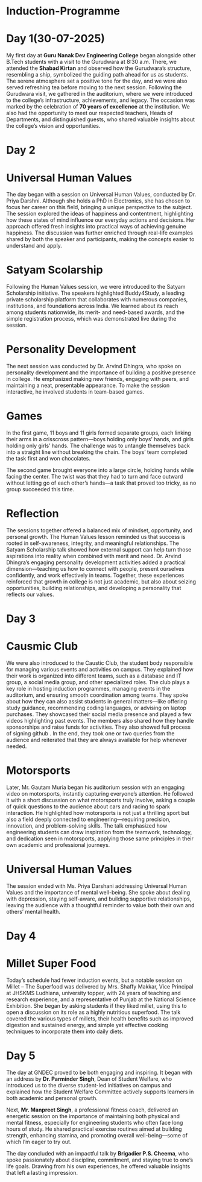 # Induction-Programme

# Day 1(30-07-2025)

My first day at **Guru Nanak Dev Engineering College** began alongside other B.Tech students with a visit to the Gurudwara at 8:30 a.m. There, we attended the **Shabad Kirtan** and observed how the Gurudwara’s structure, resembling a ship, symbolized the guiding path ahead for us as students. The serene atmosphere set a positive tone for the day, and we were also served refreshing tea before moving to the next session.
Following the Gurudwara visit, we gathered in the auditorium, where we were introduced to the college’s infrastructure, achievements, and legacy. The occasion was marked by the celebration of **70 years of excellence** at the institution. We also had the opportunity to meet our respected teachers, Heads of Departments, and distinguished guests, who shared valuable insights about the college’s vision and opportunities. 

# Day 2 
# **Universal Human Values**
The day began with a session on Universal Human Values, conducted by Dr. Priya Darshni. Although she holds a PhD in Electronics, she has chosen to focus her career on this field, bringing a unique perspective to the subject. The session explored the ideas of happiness and contentment, highlighting how these states of mind influence our everyday actions and decisions. Her approach offered fresh insights into practical ways of achieving genuine happiness. The discussion was further enriched through real-life examples shared by both the speaker and participants, making the concepts easier to understand and apply.

# Satyam Scolarship
Following the Human Values session, we were introduced to the Satyam Scholarship initiative. The speakers highlighted Buddy4Study, a leading private scholarship platform that collaborates with numerous companies, institutions, and foundations across India. We learned about its reach among students nationwide, its merit- and need-based awards, and the simple registration process, which was demonstrated live during the session.
# Personality Development
The next session was conducted by Dr. Arvind Dhingra, who spoke on personality development and the importance of building a positive presence in college. He emphasized making new friends, engaging with peers, and maintaining a neat, presentable appearance. To make the session interactive, he involved students in team-based games.

# Games
In the first game, 11 boys and 11 girls formed separate groups, each linking their arms in a crisscross pattern—boys holding only boys’ hands, and girls holding only girls’ hands. The challenge was to untangle themselves back into a straight line without breaking the chain. The boys’ team completed the task first and won chocolates.

The second game brought everyone into a large circle, holding hands while facing the center. The twist was that they had to turn and face outward without letting go of each other’s hands—a task that proved too tricky, as no group succeeded this time.



# Reflection

The sessions together offered a balanced mix of mindset, opportunity, and personal growth. The Human Values lesson reminded us that success is rooted in self-awareness, integrity, and meaningful relationships. The Satyam Scholarship talk showed how external support can help turn those aspirations into reality when combined with merit and need. Dr. Arvind Dhingra’s engaging personality development activities added a practical dimension—teaching us how to connect with people, present ourselves confidently, and work effectively in teams. Together, these experiences reinforced that growth in college is not just academic, but also about seizing opportunities, building relationships, and developing a personality that reflects our values.

# Day 3 
# **Causmic Club**
We were also introduced to the Caustic Club, the student body responsible for managing various events and activities on campus. They explained how their work is organized into different teams, such as a database and IT group, a social media group, and other specialized roles. The club plays a key role in hosting induction programmes, managing events in the auditorium, and ensuring smooth coordination among teams. They spoke about how they can also assist students in general matters—like offering study guidance, recommending coding languages, or advising on laptop purchases. They showcased their social media presence and played a few videos highlighting past events. The members also shared how they handle sponsorships and raise funds for activities. They also showed full process of signing github . In the end, they took one or two queries from the audience and reiterated that they are always available for help whenever needed.

# Motorsports

Later, Mr. Gautam Muria began his auditorium session with an engaging video on motorsports, instantly capturing everyone’s attention. He followed it with a short discussion on what motorsports truly involve, asking a couple of quick questions to the audience about cars and racing to spark interaction. He highlighted how motorsports is not just a thrilling sport but also a field deeply connected to engineering—requiring precision, innovation, and problem-solving skills. The talk emphasized how engineering students can draw inspiration from the teamwork, technology, and dedication seen in motorsports, applying those same principles in their own academic and professional journeys.

# Universal Human Values

The session ended with Ms. Priya Darshani addressing Universal Human Values and the importance of mental well-being. She spoke about dealing with depression, staying self-aware, and building supportive relationships, leaving the audience with a thoughtful reminder to value both their own and others’ mental health.

# Day 4
# Millet Super Food
Today’s schedule had fewer induction events, but a notable session on Millet – The Superfood was delivered by Mrs. Shaffy Makkar, Vice Principal at JHSKMS Ludhiana, university topper, with 24 years of teaching and research experience, and a representative of Punjab at the National Science Exhibition. She began by asking students if they liked millet, using this to open a discussion on its role as a highly nutritious superfood. The talk covered the various types of millets, their health benefits such as improved digestion and sustained energy, and simple yet effective cooking techniques to incorporate them into daily diets.
# Day 5

The day at GNDEC proved to be both engaging and inspiring. It began with an address by **Dr. Parminder Singh**, Dean of Student Welfare, who introduced us to the diverse student-led initiatives on campus and explained how the Student Welfare Committee actively supports learners in both academic and personal growth.

Next, **Mr. Manpreet Singh**, a professional fitness coach, delivered an energetic session on the importance of maintaining both physical and mental fitness, especially for engineering students who often face long hours of study. He shared practical exercise routines aimed at building strength, enhancing stamina, and promoting overall well-being—some of which I’m eager to try out.

The day concluded with an impactful talk by **Brigadier P.S. Cheema**, who spoke passionately about discipline, commitment, and staying true to one’s life goals. Drawing from his own experiences, he offered valuable insights that left a lasting impression.
